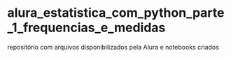 # alura_estatistica_com_python_parte_1_frequencias_e_medidas
repositório com arquivos disponibilizados pela Alura e notebooks criados
